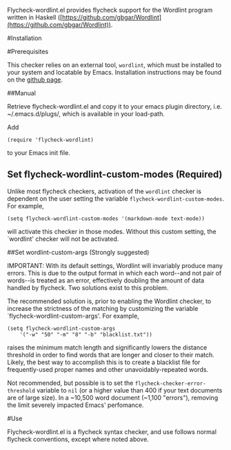 Flycheck-wordlint.el provides flycheck support for the Wordlint
program written in Haskell
([https://github.com/gbgar/Wordlint](https://github.com/gbgar/Wordlint)).

#Installation

#Prerequisites

This checker relies on an external tool, `wordlint`, which must be
installed to your system and locatable by Emacs. Installation
instructions may be found on the
[github page](https://github.com/gbgar/Wordlint).

##Manual

Retrieve flycheck-wordlint.el and copy it to your emacs plugin directory, i.e.
~/.emacs.d/plugs/, which is available in your load-path.

Add

	(require 'flycheck-wordlint)

to your Emacs init file.

## Set flycheck-wordlint-custom-modes (Required)
Unlike most flycheck checkers, activation of the `wordlint`
checker is dependent on the user setting the variable
`flycheck-wordlint-custom-modes`. For example,

    (setq flycheck-wordlint-custom-modes '(markdown-mode text-mode))

will activate this checker in those modes. Without this custom
setting, the `wordlint' checker will not be activated.

##Set wordlint-custom-args (Strongly suggested)

IMPORTANT: With its default settings, Wordlint will invariably produce
many errors.  This is due to the output format in which each word--and
not pair of words--is treated as an error, effectively doubling the
amount of data handled by flycheck. Two solutions exist to this
problem.

The recommended solution is, prior to enabling the Wordlint checker,
to increase the strictness of the matching by customizing the variable
`flycheck-wordlint-custom-args'. For example,

	(setq flycheck-wordlint-custom-args
		'("-w" "50" "-m" "8" "-b" "blacklist.txt"))

raises the minimum match length and significantly lowers the
distance threshold in order to find words that are longer and
closer to their match. Likely, the best way to accomplish this is
to create a blacklist file for frequently-used proper names and
other unavoidably-repeated words.

Not recommended, but possible is to set the
`flycheck-checker-error-threshold` variable to `nil` (or a higher
value than 400 if your text documents are of large size). In a ~10,500
word document (~1,100 "errors"), removing the limit severely impacted
Emacs' perfomance.

#Use

Flycheck-wordlint.el is a flycheck syntax checker, and use follows normal
flycheck conventions, except where noted above.

